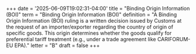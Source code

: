 +++
date = '2025-06-09T19:02:31-04:00'
title = "Binding Origin Information (BOI)"
term = "Binding Origin Information (BOI)"
definition = "A Binding Origin Information (BOI) ruling is a written decision issued by Customs at the request of an importer/exporter regarding the country of origin of specific goods. This origin determines whether the goods qualify for preferential tariff treatment (e.g., under a trade agreement like CARIFORUM-EU EPA)."
letter = "B"
draft = false
+++


